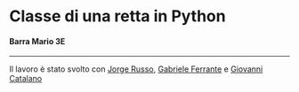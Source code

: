 # Classe di una retta in Python

#### Barra Mario 3E

---

Il lavoro è stato svolto con [Jorge Russo](https://github.com/Jo-333/russoPy), [Gabriele Ferrante](http://github.com/GabrieleFerrante/ferrantePy) e 
[Giovanni Catalano](https://github.com/giovannicatalano/catalanoPy)


